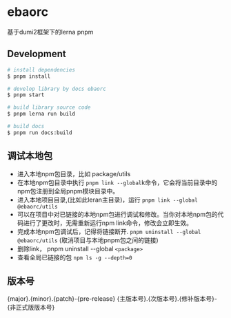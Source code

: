 # ebaorc

基于dumi2框架下的lerna pnpm

## Development

```bash
# install dependencies
$ pnpm install

# develop library by docs ebaorc
$ pnpm start

# build library source code
$ pnpm lerna run build

# build docs
$ pnpm run docs:build
```

## 调试本地包

- 进入本地npm包目录，比如 package/utils
- 在本地npm包目录中执行 `pnpm link --global`k命令，它会将当前目录中的npm包注册到全局pnpm模块目录中。
- 进入本地项目目录,(比如此leran主目录)，运行 `pnpm link --global @ebaorc/utils`
- 可以在项目中对已链接的本地npm包进行调试和修改。当你对本地npm包的代码进行了更改时，无需重新运行npm link命令，修改会立即生效。
- 完成本地npm包调试后，记得将链接断开. `pnpm uninstall --global @ebaorc/utils` (取消项目与本地pnpm包之间的链接)
- 删除link， pnpm uninstall --global `<package>`
- 查看全局已链接的包 `npm ls -g --depth=0`

## 版本号

{major}.{minor}.{patch}-{pre-release}
{主版本号}.{次版本号}.{修补版本号}-{非正式版版本号}
